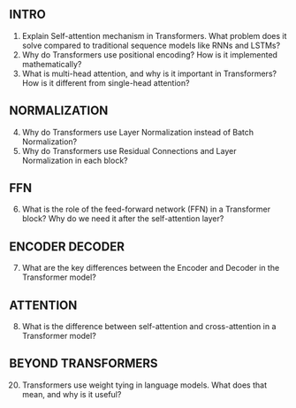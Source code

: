 ## INTRO

1. Explain Self-attention mechanism in Transformers. What problem does it solve compared to traditional sequence models like RNNs and LSTMs?
2. Why do Transformers use positional encoding? How is it implemented mathematically?
3. What is multi-head attention, and why is it important in Transformers? How is it different from single-head attention?

## NORMALIZATION

4. Why do Transformers use Layer Normalization instead of Batch Normalization?
5. Why do Transformers use Residual Connections and Layer Normalization in each block?

## FFN
6. What is the role of the feed-forward network (FFN) in a Transformer block? Why do we need it after the self-attention layer?

## ENCODER DECODER

7. What are the key differences between the Encoder and Decoder in the Transformer model?

## ATTENTION
8. What is the difference between self-attention and cross-attention in a Transformer model?

## BEYOND TRANSFORMERS
20. Transformers use weight tying in language models. What does that mean, and why is it useful? 

